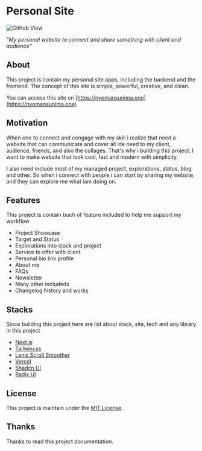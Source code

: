 # Personal Site

![Github View](https://github.com/user-attachments/assets/7a86d44c-69d8-4144-a922-c36a93982d5b)

_"My personal website to connect and share something with client and audience"_

## About

This project is contain my personal site apps, including the backend and the frontend.
The concept of this site is simple, powerful, creative, and clean.

You can access this site on [https://nyomansunima.one](https://nyomansunima.one)

## Motivation

When one to connect and cengage with my skill i realize that need a website that can communicate and cover all ide need to my client, audience, friends, and also the collages. That's why i building this project. I want to make website that look cool, fast and modern with simplicity.

I also need include most of my managed project, explorations, status, blog and other. So when i connect with people i can start by sharing my website, and they can explore me what iam doing on.

## Features

This project is contain buch of feature included to help me support my workflow

- Project Showcase
- Target and Status
- Explorations into stack and project
- Service to offer with client
- Personal bio link profile
- About me
- FAQs
- Newsletter
- Many other includeds
- Changelog history and works

## Stacks

Since building this project here are list about stack, site, tech and any library in this project

- [Next.js](https://nextjs.org)
- [Tailwincss](https://tailwindcss.com)
- [Lenis Scroll Smoother](https://lenis.studiofreight.com)
- [Vercel](https://vercel.com)
- [Shadcn UI](https://ui.shadcn.com)
- [Radix UI](https://radix-ui.com)

## License

This project is maintain under the [MIT License](./LICENSE).

## Thanks

Thanks to read this project documentation.
